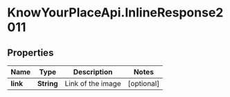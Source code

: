 # KnowYourPlaceApi.InlineResponse2011

## Properties

| Name     | Type       | Description       | Notes      |
| -------- | ---------- | ----------------- | ---------- |
| **link** | **String** | Link of the image | [optional] |
